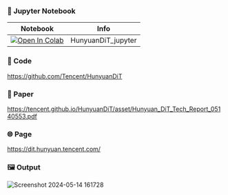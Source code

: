 
### 🍊 Jupyter Notebook

| Notebook | Info
| --- | --- |
[![Open In Colab](https://colab.research.google.com/assets/colab-badge.svg)](https://colab.research.google.com/github/camenduru/HunyuanDiT-jupyter/blob/main/HunyuanDiT_jupyter.ipynb) | HunyuanDiT_jupyter

### 🧬 Code
https://github.com/Tencent/HunyuanDiT

### 📄 Paper
https://tencent.github.io/HunyuanDiT/asset/Hunyuan_DiT_Tech_Report_05140553.pdf

### 🌐 Page
https://dit.hunyuan.tencent.com/

### 🖼 Output
![Screenshot 2024-05-14 161728](https://github.com/camenduru/HunyuanDiT-jupyter/assets/54370274/c27dcb42-2268-4ab8-8118-2e0d1c36d570)

